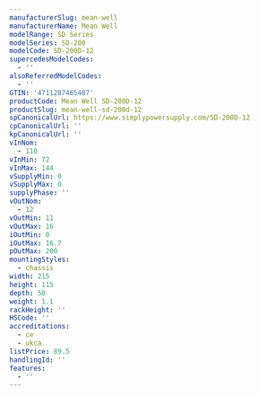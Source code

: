 ```yaml
---
manufacturerSlug: mean-well
manufacturerName: Mean Well
modelRange: SD Series
modelSeries: SD-200
modelCode: SD-200D-12
supercedesModelCodes:
  - ''
alsoReferredModelCodes:
  - ''
GTIN: '4711287465487'
productCode: Mean Well SD-200D-12
productSlug: mean-well-sd-200d-12
spCanonicalUrl: https://www.simplypowersupply.com/SD-200D-12
cpCanonicalUrl: ''
kpCanonicalUrl: ''
vInNom:
  - 110
vInMin: 72
vInMax: 144
vSupplyMin: 0
vSupplyMax: 0
supplyPhase: ''
vOutNom:
  - 12
vOutMin: 11
vOutMax: 16
iOutMin: 0
iOutMax: 16.7
pOutMax: 200
mountingStyles:
  - chassis
width: 215
height: 115
depth: 50
weight: 1.1
rackHeight: ''
HSCode: ''
accreditations:
  - ce
  - ukca
listPrice: 89.5
handlingId: ''
features:
  - ''
---
```

